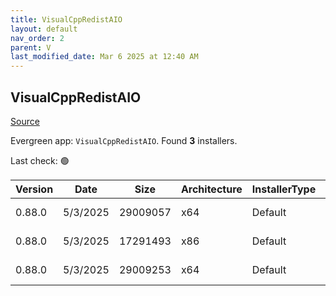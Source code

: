 ```yaml
---
title: VisualCppRedistAIO
layout: default
nav_order: 2
parent: V
last_modified_date: Mar 6 2025 at 12:40 AM
---
```


## VisualCppRedistAIO

[Source](https://github.com/abbodi1406/vcredist)

Evergreen app: `VisualCppRedistAIO`. Found **3** installers.

Last check: 🟢

| Version | Date     | Size     | Architecture | InstallerType | Type | URI                                                                                                                                                                                                        |
| ------- | -------- | -------- | ------------ | ------------- | ---- | ---------------------------------------------------------------------------------------------------------------------------------------------------------------------------------------------------------- |
| 0.88.0  | 5/3/2025 | 29009057 | x64          | Default       | exe  | [https://github.com/abbodi1406/vcredist/releases/download/v0.88.0/VisualCppRedist_AIO_x86_x64.exe](https://github.com/abbodi1406/vcredist/releases/download/v0.88.0/VisualCppRedist_AIO_x86_x64.exe)       |
| 0.88.0  | 5/3/2025 | 17291493 | x86          | Default       | exe  | [https://github.com/abbodi1406/vcredist/releases/download/v0.88.0/VisualCppRedist_AIO_x86only.exe](https://github.com/abbodi1406/vcredist/releases/download/v0.88.0/VisualCppRedist_AIO_x86only.exe)       |
| 0.88.0  | 5/3/2025 | 29009253 | x64          | Default       | zip  | [https://github.com/abbodi1406/vcredist/releases/download/v0.88.0/VisualCppRedist_AIO_x86_x64_88.zip](https://github.com/abbodi1406/vcredist/releases/download/v0.88.0/VisualCppRedist_AIO_x86_x64_88.zip) |
